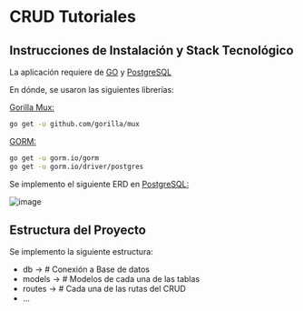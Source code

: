 # CRUD Tutoriales
## Instrucciones de Instalación y Stack Tecnológico
La aplicación requiere de [GO](https://go.dev/) y [PostgreSQL](https://www.postgresql.org/)

En dónde, se usaron las siguientes librerías:

[Gorilla Mux:](https://github.com/gorilla/mux)
```sh
go get -u github.com/gorilla/mux
```

[GORM:](https://gorm.io/index.html)
```sh
go get -u gorm.io/gorm
go get -u gorm.io/driver/postgres
```

Se implemento el siguiente ERD en [PostgreSQL:](https://www.postgresql.org/)

![image](https://github.com/C0C045/prueba_tutoriales/assets/55455142/095b635a-8001-4aca-9ea0-2df506b84722)

## Estructura del Proyecto
Se implemento la siguiente estructura:

- db -> # Conexión a Base de datos
- models -> # Modelos de cada una de las tablas
- routes -> # Cada una de las rutas del CRUD
- ...
